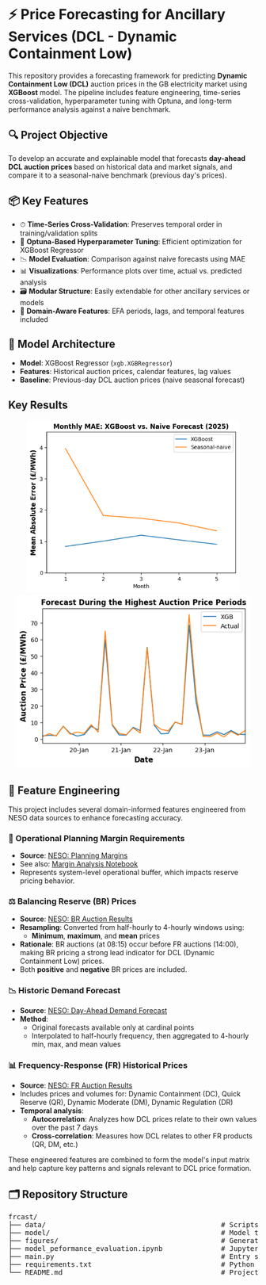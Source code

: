 # ⚡ Price Forecasting for Ancillary Services (DCL - Dynamic Containment Low)

This repository provides a forecasting framework for predicting **Dynamic Containment Low (DCL)** auction prices in the GB electricity market using **XGBoost** model. The pipeline includes feature engineering, time-series cross-validation, hyperparameter tuning with Optuna, and long-term performance analysis against a naive benchmark.

## 🔍 Project Objective

To develop an accurate and explainable model that forecasts **day-ahead DCL auction prices** based on historical data and market signals, and compare it to a seasonal-naive benchmark (previous day's prices).

## 📦 Key Features
- ⏱ **Time-Series Cross-Validation**: Preserves temporal order in training/validation splits  
- 🔁 **Optuna-Based Hyperparameter Tuning**: Efficient optimization for XGBoost Regressor  
- 📉 **Model Evaluation**: Comparison against naive forecasts using MAE  
- 📊 **Visualizations**: Performance plots over time, actual vs. predicted analysis  
- 🗃 **Modular Structure**: Easily extendable for other ancillary services or models  
- 🧠 **Domain-Aware Features**: EFA periods, lags, and temporal features included

## 🧬 Model Architecture
- **Model**: XGBoost Regressor (`xgb.XGBRegressor`)
- **Features**: Historical auction prices, calendar features, lag values
- **Baseline**: Previous-day DCL auction prices (naive seasonal forecast)

## Key Results
<p align="center">
  <img src="./figures/Monthly_MAE.png"   height="350"  />
  <img src="./figures/forecast_highest_price_Jan.png"   height="350"  />
</p>

## 🧪 Feature Engineering
This project includes several domain-informed features engineered from NESO data sources to enhance forecasting accuracy.

### 🔧 Operational Planning Margin Requirements
- **Source**: [NESO: Planning Margins](https://www.neso.energy/data-portal/daily-opmr)  
- See also: [Margin Analysis Notebook](https://github.com/SwatiInd/UK-Power-Analysis/blob/main/Operational_planning_margin.ipynb)  
- Represents system-level operational buffer, which impacts reserve pricing behavior.

### ⚖️ Balancing Reserve (BR) Prices
- **Source**: [NESO: BR Auction Results](https://www.neso.energy/data-portal/eac-br-auction-results)
- **Resampling**: Converted from half-hourly to 4-hourly windows using:
  - **Minimum**, **maximum**, and **mean** prices
- **Rationale**: BR auctions (at 08:15) occur before FR auctions (14:00), making BR pricing a strong lead indicator for DCL (Dynamic Containment Low) prices.
- Both **positive** and **negative** BR prices are included.

### 📉 Historic Demand Forecast
- **Source**: [NESO: Day-Ahead Demand Forecast](https://www.neso.energy/data-portal/1-day-ahead-demand-forecast/historic_day_ahead_demand_forecasts)
- **Method**:
  - Original forecasts available only at cardinal points
  - Interpolated to half-hourly frequency, then aggregated to 4-hourly min, max, and mean values

### 📊 Frequency-Response (FR) Historical Prices
- **Source**: [NESO: FR Auction Results](https://www.neso.energy/data-portal/eac-auction-results)
- Includes prices and volumes for: Dynamic Containment (DC), Quick Reserve (QR), Dynamic Moderate (DM), Dynamic Regulation (DR)
- **Temporal analysis**:
  - **Autocorrelation**: Analyzes how DCL prices relate to their own values over the past 7 days
  - **Cross-correlation**: Measures how DCL relates to other FR products (QR, DM, etc.)

These engineered features are combined to form the model's input matrix and help capture key patterns and signals relevant to DCL price formation.

## 🗂️ Repository Structure

<pre>
frcast/
├── data/                                          # Scripts to download, clean, and prepare features/targets
├── model/                                         # Model training, tuning (Optuna), and evaluation logic
├── figures/                                       # Generated figures for forecasts and error analysis
├── model_peformance_evaluation.ipynb              # Jupyter notebooks for experimentation and visualization
├── main.py                                        # Entry script: runs full pipeline for the next day 
├── requirements.txt                               # Python package dependencies
└── README.md                                      # Project overview and instructions
</pre>
